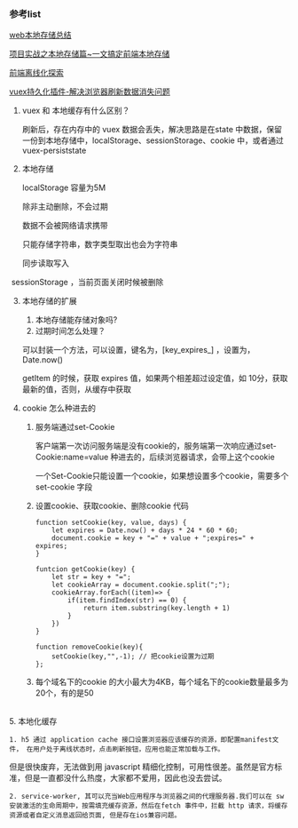 ### 参考list

[web本地存储总结](https://juejin.im/post/6844904193996619790)

[项目实战之本地存储篇~一文搞定前端本地存储](https://juejin.im/post/6854573216086949901)

[前端离线化探索](https://juejin.im/post/6844903895542530055)

[vuex持久化插件-解决浏览器刷新数据消失问题](https://juejin.im/post/6844903817729982472)



1. vuex 和 本地缓存有什么区别？

   刷新后，存在内存中的 vuex 数据会丢失，解决思路是在state 中数据，保留一份到本地存储中，localStorage、sessionStorage、cookie 中，或者通过 vuex-persiststate

2. 本地存储

   localStorage 容量为5M

   除非主动删除，不会过期

   数据不会被网络请求携带

   只能存储字符串，数字类型取出也会为字符串

   同步读取写入


​	sessionStorage ，当前页面关闭时候被删除

3. 本地存储的扩展
   1. 本地存储能存储对象吗?
   2. 过期时间怎么处理？

   可以封装一个方法，可以设置，键名为，[key_expires_] ，设置为，Date.now()

   getItem 的时候，获取 expires 值，如果两个相差超过设定值，如 10分，获取最新的值，否则，从缓存中获取

4. cookie 怎么种进去的

   1. 服务端通过set-Cookie

      客户端第一次访问服务端是没有cookie的，服务端第一次响应通过set-Cookie:name=value 种进去的，后续浏览器请求，会带上这个cookie

      一个Set-Cookie只能设置一个cookie，如果想设置多个cookie，需要多个set-cookie 字段

   2. 设置cookie、获取cookie、删除cookie 代码


		```
		function setCookie(key, value, days) {
			let expires = Date.now() + days * 24 * 60 * 60;
			document.cookie = key + "=" + value + ";expires=" + expires;
		}
		
		funtcion getCookie(key) {
			let str = key + "=";
			let cookieArray = document.cookie.split(";");
			cookieArray.forEach((item)=> {
				if(item.findIndex(str) == 0) {
					return item.substring(key.length + 1)
				}
			})
		}
		
		function removeCookie(key){
		    setCookie(key,"",-1); // 把cookie设置为过期
		};
		```
	
	3. 每个域名下的cookie 的大小最大为4KB，每个域名下的cookie数量最多为20个，有的是50


​	
5. 本地化缓存
	
	1. h5 通过 application cache 接口设置浏览器应该缓存的资源，即配置manifest文件， 在用户处于离线状态时，点击刷新按钮，应用也能正常加载与工作。
但是很快废弃，无法做到用 javascript 精细化控制，可用性很差。虽然是官方标准，但是一直都没什么热度，大家都不爱用，因此也没去尝试。
	
	2. service-worker, 其可以充当Web应用程序与浏览器之间的代理服务器.我们可以在 sw 安装激活的生命周期中，按需填充缓存资源，然后在fetch 事件中，拦截 http 请求，将缓存资源或者自定义消息返回给页面, 但是存在ios兼容问题。
	
	
	

